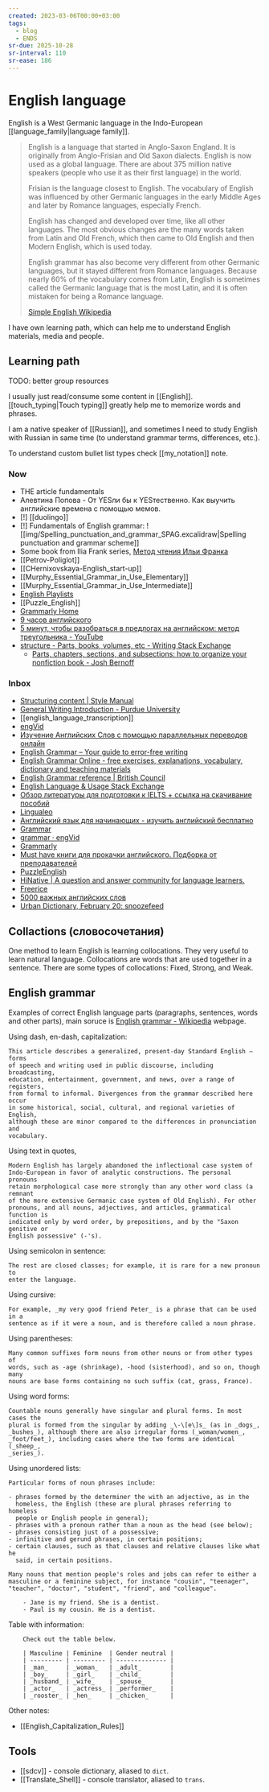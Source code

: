 ```yaml
---
created: 2023-03-06T00:00+03:00
tags:
  - blog
  - ENDS
sr-due: 2025-10-28
sr-interval: 110
sr-ease: 186
---
```


# English language

English is a West Germanic language in the Indo-European [[language_family|language family]].

> English is a language that started in Anglo-Saxon England. It is originally from Anglo-Frisian and Old Saxon dialects. English is now used as a global language. There are about 375 million native speakers (people who use it as their first language) in the world.
>
> Frisian is the language closest to English. The vocabulary of English was influenced by other Germanic languages in the early Middle Ages and later by Romance languages, especially French.
>
> English has changed and developed over time, like all other languages. The most obvious changes are the many words taken from Latin and Old French, which then came to Old English and then Modern English, which is used today.
>
> English grammar has also become very different from other Germanic languages, but it stayed different from Romance languages. Because nearly 60% of the vocabulary comes from Latin, English is sometimes called the Germanic language that is the most Latin, and it is often mistaken for being a Romance language.
>
> [Simple English Wikipedia](https://simple.wikipedia.org/wiki/English_language)

I have own learning path, which can help me to understand English materials, media and people.

## Learning path

TODO: better group resources

I usually just read/consume some content in [[English]]. [[touch_typing|Touch typing]] greatly help me to memorize words and phrases.

I am a native speaker of [[Russian]], and sometimes I need to study English with Russian in same time (to understand grammar terms, differences, etc.).

To understand custom bullet list types check [[my_notation]] note.

### Now

- THE article fundamentals
- Алевтина Попова - От YESли бы к YESтественно. Как выучить английские времена с помощью мемов.
- [!] [[duolingo]]
- [!] Fundamentals of English grammar: ![[img/Spelling_punctuation_and_grammar_SPAG.excalidraw|Spelling punctuation and grammar scheme]]
- Some book from Ilia Frank series, [Метод чтения Ильи Франка](http://www.franklang.ru/)
- [[Petrov-Poliglot]]
- [[CHernixovskaya-English_start-up]]
- [[Murphy_Essential_Grammar_in_Use_Elementary]]
- [[Murphy_Essential_Grammar_in_Use_Intermediate]]
- [English Playlists](https://boosty.to/englishplaylists)
- [[Puzzle_English]]
- [Grammarly Home](https://www.grammarly.com/blog/capitalization-rules/)
- [9 часов английского](https://www.youtube.com/watch?v=PqBT7xpmZlE)
- [5 минут, чтобы разобраться в предлогах на английском: метод треугольника - YouTube](https://www.youtube.com/watch?v=cgYMtuFa8Iw)
- [structure - Parts, books, volumes, etc - Writing Stack Exchange](https://writing.stackexchange.com/questions/7083/parts-books-volumes-etc)
  - [Parts, chapters, sections, and subsections: how to organize your nonfiction book - Josh Bernoff](https://bernoff.com/blog/parts-chapters-sections-and-subsections-how-to-organize-your-nonfiction-book)

### Inbox

- [Structuring content | Style Manual](https://www.stylemanual.gov.au/structuring-content)
- [General Writing Introduction - Purdue University](https://owl.purdue.edu/owl/general_writing/index.html)
- [[english_language_transcription]]
- [engVid](https://www.engvid.com/)
- [Изучение Английских Слов с помощью параллельных переводов онлайн](https://studyenglishwords.com/)
- [English Grammar – Your guide to error-free writing](https://www.englishgrammar.org/)
- [English Grammar Online - free exercises, explanations, vocabulary, dictionary and teaching materials](https://www.ego4u.com/)
- [English Grammar reference | British Council](https://learnenglish.britishcouncil.org/english-grammar-reference)
- [English Language & Usage Stack Exchange](https://english.stackexchange.com/)
- [Обзор литературы для подготовки к IELTS + ссылка на скачивание пособий](https://m.pikabu.ru/story/obzor_literaturyi_dlya_podgotovki_k_ielts__ssyilka_na_skachivanie_posobiy_5632803#comments)
- [Lingualeo](https://lingualeo.com/ru/dashboard)
- [Английский язык для начинающих - изучить английский бесплатно](http://begin-english.ru/)
- [Grammar](https://www.reddit.com/r/grammar/)
- [grammar · engVid](https://www.engvid.com/topic/grammar/)
- [Grammarly](https://www.grammarly.com/blog/)
- [Must have книги для прокачки английского. Подборка от преподавателей](https://m.geektimes.ru/post/295267/comments/)
- [PuzzleEnglish](https://puzzle-english.com/)
- [HiNative | A question and answer community for language learners.](https://hinative.com/en-US)
- [Freerice](https://freerice.com/categories/english-vocabulary)
- [5000 важных английских слов](https://britlex.ru/dictionary.php)
- [Urban Dictionary, February 20: snoozefeed](http://www.urbandictionary.com/)

## Collactions (словосочетания)

One method to learn English is learning collocations. They very useful to learn natural language. Collocations are words that are used together in a sentence. There are some types of collocations: Fixed, Strong, and Weak.

## English grammar

Examples of correct English language parts (paragraphs, sentences, words and other parts), main soruce is [English grammar - Wikipedia](https://en.wikipedia.org/wiki/English_grammar) webpage.

Using dash, en-dash, capitalization:

    This article describes a generalized, present-day Standard English – forms
    of speech and writing used in public discourse, including broadcasting,
    education, entertainment, government, and news, over a range of registers,
    from formal to informal. Divergences from the grammar described here occur
    in some historical, social, cultural, and regional varieties of English,
    although these are minor compared to the differences in pronunciation and
    vocabulary.

Using text in quotes,

    Modern English has largely abandoned the inflectional case system of
    Indo-European in favor of analytic constructions. The personal pronouns
    retain morphological case more strongly than any other word class (a remnant
    of the more extensive Germanic case system of Old English). For other
    pronouns, and all nouns, adjectives, and articles, grammatical function is
    indicated only by word order, by prepositions, and by the "Saxon genitive or
    English possessive" (-'s).

Using semicolon in sentence:

    The rest are closed classes; for example, it is rare for a new pronoun to
    enter the language.

Using cursive:

    For example, _my very good friend Peter_ is a phrase that can be used in a
    sentence as if it were a noun, and is therefore called a noun phrase.

Using parentheses:

    Many common suffixes form nouns from other nouns or from other types of
    words, such as -age (shrinkage), -hood (sisterhood), and so on, though many
    nouns are base forms containing no such suffix (cat, grass, France).

Using word forms:

    Countable nouns generally have singular and plural forms. In most cases the
    plural is formed from the singular by adding _\-\[e\]s_ (as in _dogs_,
    _bushes_), although there are also irregular forms (_woman/women_,
    _foot/feet_), including cases where the two forms are identical (_sheep_,
    _series_).

Using unordered lists:

    Particular forms of noun phrases include:

    - phrases formed by the determiner the with an adjective, as in the
      homeless, the English (these are plural phrases referring to homeless
      people or English people in general);
    - phrases with a pronoun rather than a noun as the head (see below);
    - phrases consisting just of a possessive;
    - infinitive and gerund phrases, in certain positions;
    - certain clauses, such as that clauses and relative clauses like what he
      said, in certain positions.

    Many nouns that mention people's roles and jobs can refer to either a
    masculine or a feminine subject, for instance "cousin", "teenager",
    "teacher", "doctor", "student", "friend", and "colleague".

        - Jane is my friend. She is a dentist.
        - Paul is my cousin. He is a dentist.

Table with information:

        Check out the table below.

        | Masculine | Feminine  | Gender neutral |
        | --------- | --------- | -------------- |
        | _man_     | _woman_   | _adult_        |
        | _boy_     | _girl_    | _child_        |
        | _husband_ | _wife_    | _spouse_       |
        | _actor_   | _actress_ | _performer_    |
        | _rooster_ | _hen_     | _chicken_      |

Other notes:

- [[English_Capitalization_Rules]]

## Tools

- [[sdcv]] - console dictionary, aliased to `dict`.
- [[Translate_Shell]] - console translator, aliased to `trans`.
